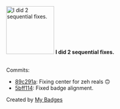 <img src="https://my-badges.github.io/my-badges/fix-2.png" alt="I did 2 sequential fixes." title="I did 2 sequential fixes." width="128">
<strong>I did 2 sequential fixes.</strong>
<br><br>

Commits:

- <a href="https://github.com/ThomasCle/ThomasCle/commit/89c291aa8bdfea33b78a0decf0240e2b0f98f528">89c291a</a>: Fixing center for zeh reals 🙃
- <a href="https://github.com/ThomasCle/ThomasCle/commit/5bff1148c9357841300554f6d1b6e6d25787c035">5bff114</a>: Fixed badge alignment.


Created by <a href="https://github.com/my-badges/my-badges">My Badges</a>